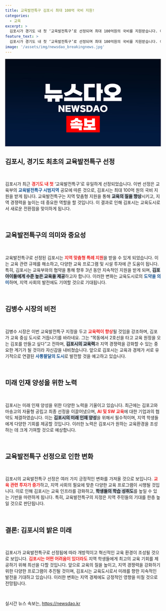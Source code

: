```yaml
---
title: 교육발전특구 김포시 최대 100억 국비 지원!
categories:
  - 교육
excerpt: >
  김포시가 경기도 내 첫 ‘교육발전특구’로 선정되며 최대 100억원의 국비를 지원받습니다. 이로써 김포는 교육도시로의 도약이 기대되며, 김병수 시장은 ‘교육 통하는 도시’로의 비전을 밝혔습니다. 클릭을 유도하는 이 기회를 놓치지 마세요!
feature_text: >
  김포시가 경기도 내 첫 ‘교육발전특구’로 선정되며 최대 100억원의 국비를 지원받습니다. 이로써 김포는 교육도시로의 도약이 기대되며, 김병수 시장은 ‘교육 통하는 도시’로의 비전을 밝혔습니다. 클릭을 유도하는 이 기회를 놓치지 마세요!
image: '/assets/img/newsdao_breakingnews.jpg'
---
```


<p><img src="/assets/img/newsdao_breakingnews.jpg" alt="flaretime 속보" /></p>

<h2 data-ke-size="size26">김포시, 경기도 최초의 교육발전특구 선정</h2>

<p data-ke-size="size16">&nbsp;</p>

<p>김포시가 최근 <b><span style="color: #ee2323;">경기도 내 첫</span></b> ‘교육발전특구’로 유일하게 선정되었습니다. 이번 선정은 교육부의 <b><span style="color: #1a5490;">교육발전특구 시범지역</span></b> 공모에 따른 것으로, 김포시는 최대 100억 원의 국비 지원을 받게 됩니다. 교육발전특구는 지역 맞춤형 지원을 통해 <b><span style="background-color: #21538527;">교육의 질을 향상</span></b>시키고, 지역 경쟁력을 높이는 데 중요한 역할을 할 것입니다. 이 결과로 인해 김포시는 교육도시로서 새로운 전환점을 맞이하게 됩니다.</p>

<p data-ke-size="size16">&nbsp;</p>

<h2 data-ke-size="size26">교육발전특구의 의미와 중요성</h2>

<p data-ke-size="size16">&nbsp;</p>

<p>교육발전특구로 선정된 김포시는 <b><span style="color: #ee2323;">지역 맞춤형 특례 지원</span></b>을 받을 수 있게 되었습니다. 이는 교육 관련 규제를 해소하고, 다양한 교육 프로그램 및 시설 투자에 큰 도움이 됩니다. 특히, 김포시는 교육부와의 협약을 통해 향후 3년 동안 지속적인 지원을 받게 되며, <b><span style="background-color: #21538527;">김포 아이들에게 수준 높은 교육을 제공</span></b>하고자 합니다. 이러한 변화는 교육도시로의 <b><span style="color: #1a5490;">도약을 의미</span></b>하며, 지역 사회의 발전에도 기여할 것으로 기대됩니다.</p>

<p data-ke-size="size16">&nbsp;</p>

<h2 data-ke-size="size26">김병수 시장의 비전</h2>

<p data-ke-size="size16">&nbsp;</p>

<p>김병수 시장은 이번 교육발전특구 지정을 두고 <b><span style="color: #ee2323;">교육력이 향상</span></b>될 것임을 강조하며, 김포가 교육 중심 도시로 거듭나기를 바라네요. 그는 “목동에서 2호선을 타고 교육 원정을 오는 김포를 만들고 싶다”고 전하며, <b><span style="background-color: #21538527;">김포시의 교육력</span></b>과 지역 경쟁력을 강화할 수 있는 중요한 계기가 될 것이라 자신감을 내비쳤습니다. 앞으로 김포시는 교육과 경제가 서로 유기적으로 연결된 <b><span style="color: #1a5490;">사통팔달의 도시</span></b>로 발전할 것을 예고하고 있습니다.</p>

<p data-ke-size="size16">&nbsp;</p>

<h2 data-ke-size="size26">미래 인재 양성을 위한 노력</h2>

<p data-ke-size="size16">&nbsp;</p>

<p>김포시는 미래 인재 양성을 위한 다양한 노력을 기울이고 있습니다. 최근에는 김포고와 마송고의 자율형 공립고 최종 선정을 이끌어냈으며, <b><span style="color: #ee2323;">AI 및 SW 교육</span></b>에 대한 기업과의 협약도 체결하였습니다. 이는 <b><span style="background-color: #21538527;">김포시의 미래 인재 양성</span></b>을 위해서 필수적이며, 지역 학생들에게 다양한 기회를 제공할 것입니다. 이러한 노력은 김포시가 원하는 교육환경을 조성하는 데 크게 기여할 것으로 예상합니다.</p>

<p data-ke-size="size16">&nbsp;</p>

<h2 data-ke-size="size26">교육발전특구 선정으로 인한 변화</h2>

<p data-ke-size="size16">&nbsp;</p>

<p>김포시의 교육발전특구 선정은 여러 가지 긍정적인 변화를 가져올 것으로 보입니다. <b><span style="color: #ee2323;">교육 관련 투자가 증가</span></b>하고, 지역 사회의 필요에 맞춘 다양한 교육 프로그램이 시행될 것입니다. 이로 인해 김포시는 교육 인프라를 강화하고, <b><span style="background-color: #21538527;">학생들의 학습 성취도</span></b>를 높일 수 있는 기반을 마련하게 됩니다. 특히, 교육발전특구의 지정은 지역 주민들의 기대를 한층 높일 것으로 판단됩니다.</p>

<p data-ke-size="size16">&nbsp;</p>

<h2 data-ke-size="size26">결론: 김포시의 밝은 미래</h2>

<p data-ke-size="size16">&nbsp;</p>

<p>김포시가 교육발전특구로 선정됨에 따라 개방적이고 혁신적인 교육 환경이 조성될 것으로 보입니다. <b><span style="color: #ee2323;">김포시는 어떤 어려움이 있더라도</span></b> 지역 학생들에게 최고의 교육 기회를 제공하기 위해 최선을 다할 것입니다. 앞으로 교육의 질을 높이고, 지역 경쟁력을 강화하기 위한 다양한 프로그램이 추진될 것이며, 김포시는 교육도시로서 미래를 향한 지속적인 발전을 기대하고 있습니다. 이러한 변화는 지역 경제에도 긍정적인 영향을 미칠 것으로 전망됩니다. </p>

<p data-ke-size="size16">&nbsp;</p>
실시간 뉴스 속보는, <a href="https://newsdao.kr" rel="dofollow">https://newsdao.kr</a>


